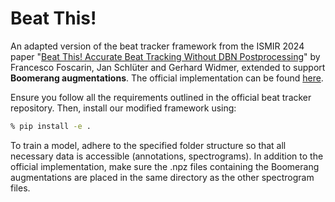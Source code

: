 # Beat This!
An adapted version of the beat tracker framework from the ISMIR 2024 paper "[Beat This! Accurate Beat Tracking Without DBN Postprocessing](https://arxiv.org/abs/2407.21658)" by Francesco Foscarin, Jan Schlüter and Gerhard Widmer, extended to support **Boomerang augmentations**. The official implementation can be found [here](https://github.com/CPJKU/beat_this).

Ensure you follow all the requirements outlined in the official beat tracker repository. Then, install our modified framework using:

```bash
% pip install -e .
```

To train a model, adhere to the specified folder structure so that all necessary data is accessible (annotations, spectrograms). In addition to the official implementation, make sure the .npz files containing the Boomerang augmentations are placed in the same directory as the other spectrogram files.